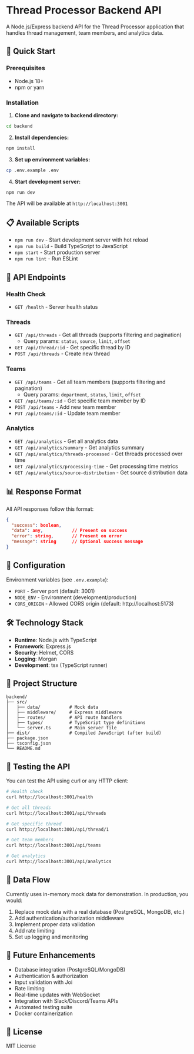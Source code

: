 # Thread Processor Backend API

A Node.js/Express backend API for the Thread Processor application that handles thread management, team members, and analytics data.

## 🚀 Quick Start

### Prerequisites
- Node.js 18+ 
- npm or yarn

### Installation

1. **Clone and navigate to backend directory:**
```bash
cd backend
```

2. **Install dependencies:**
```bash
npm install
```

3. **Set up environment variables:**
```bash
cp .env.example .env
```

4. **Start development server:**
```bash
npm run dev
```

The API will be available at `http://localhost:3001`

## 📋 Available Scripts

- `npm run dev` - Start development server with hot reload
- `npm run build` - Build TypeScript to JavaScript
- `npm start` - Start production server
- `npm run lint` - Run ESLint

## 🔗 API Endpoints

### Health Check
- `GET /health` - Server health status

### Threads
- `GET /api/threads` - Get all threads (supports filtering and pagination)
  - Query params: `status`, `source`, `limit`, `offset`
- `GET /api/thread/:id` - Get specific thread by ID
- `POST /api/threads` - Create new thread

### Teams
- `GET /api/teams` - Get all team members (supports filtering and pagination)
  - Query params: `department`, `status`, `limit`, `offset`
- `GET /api/teams/:id` - Get specific team member by ID
- `POST /api/teams` - Add new team member
- `PUT /api/teams/:id` - Update team member

### Analytics
- `GET /api/analytics` - Get all analytics data
- `GET /api/analytics/summary` - Get analytics summary
- `GET /api/analytics/threads-processed` - Get threads processed over time
- `GET /api/analytics/processing-time` - Get processing time metrics
- `GET /api/analytics/source-distribution` - Get source distribution data

## 📊 Response Format

All API responses follow this format:

```json
{
  "success": boolean,
  "data": any,           // Present on success
  "error": string,       // Present on error
  "message": string      // Optional success message
}
```

## 🔧 Configuration

Environment variables (see `.env.example`):

- `PORT` - Server port (default: 3001)
- `NODE_ENV` - Environment (development/production)
- `CORS_ORIGIN` - Allowed CORS origin (default: http://localhost:5173)

## 🛠 Technology Stack

- **Runtime**: Node.js with TypeScript
- **Framework**: Express.js
- **Security**: Helmet, CORS
- **Logging**: Morgan
- **Development**: tsx (TypeScript runner)

## 📁 Project Structure

```
backend/
├── src/
│   ├── data/           # Mock data
│   ├── middleware/     # Express middleware
│   ├── routes/         # API route handlers
│   ├── types/          # TypeScript type definitions
│   └── server.ts       # Main server file
├── dist/               # Compiled JavaScript (after build)
├── package.json
├── tsconfig.json
└── README.md
```

## 🧪 Testing the API

You can test the API using curl or any HTTP client:

```bash
# Health check
curl http://localhost:3001/health

# Get all threads
curl http://localhost:3001/api/threads

# Get specific thread
curl http://localhost:3001/api/thread/1

# Get team members
curl http://localhost:3001/api/teams

# Get analytics
curl http://localhost:3001/api/analytics
```

## 🔄 Data Flow

Currently uses in-memory mock data for demonstration. In production, you would:

1. Replace mock data with a real database (PostgreSQL, MongoDB, etc.)
2. Add authentication/authorization middleware
3. Implement proper data validation
4. Add rate limiting
5. Set up logging and monitoring

## 🚧 Future Enhancements

- Database integration (PostgreSQL/MongoDB)
- Authentication & authorization
- Input validation with Joi
- Rate limiting
- Real-time updates with WebSocket
- Integration with Slack/Discord/Teams APIs
- Automated testing suite
- Docker containerization

## 📝 License

MIT License